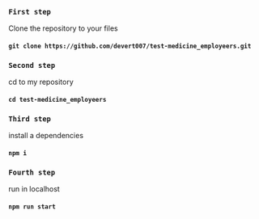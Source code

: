 ### `First step`
Clone the repository to your files
#### `git clone https://github.com/devert007/test-medicine_employeers.git`
### `Second step`
cd to my repository
#### `cd test-medicine_employeers`
### `Third step`
install a dependencies
#### `npm i`
### `Fourth step`
run in localhost
#### `npm run start`



